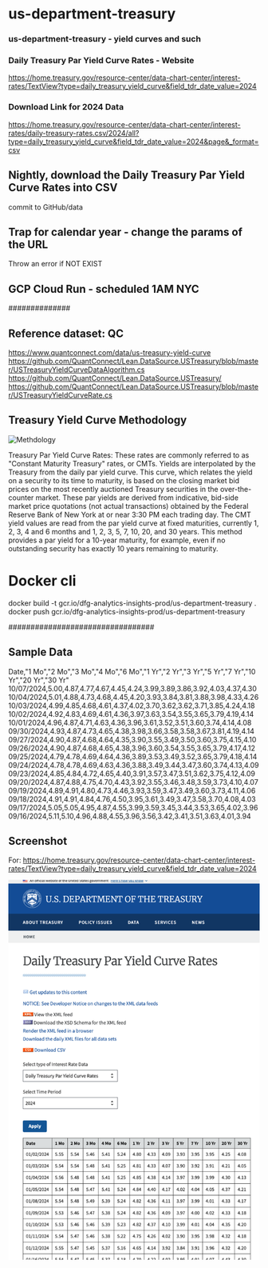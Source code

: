 # us-department-treasury
### us-department-treasury - yield curves and such




### Daily Treasury Par Yield Curve Rates - Website
https://home.treasury.gov/resource-center/data-chart-center/interest-rates/TextView?type=daily_treasury_yield_curve&field_tdr_date_value=2024


### Download Link for 2024 Data
https://home.treasury.gov/resource-center/data-chart-center/interest-rates/daily-treasury-rates.csv/2024/all?type=daily_treasury_yield_curve&field_tdr_date_value=2024&page&_format=csv




## Nightly, download the Daily Treasury Par Yield Curve Rates into CSV

commit to GitHub/data

## Trap for calendar year - change the params of the URL

Throw an error if NOT EXIST

## GCP Cloud Run - scheduled 1AM NYC


##############
## Reference dataset: QC
https://www.quantconnect.com/data/us-treasury-yield-curve
https://github.com/QuantConnect/Lean.DataSource.USTreasury/blob/master/USTreasuryYieldCurveDataAlgorithm.cs
https://github.com/QuantConnect/Lean.DataSource.USTreasury/
https://github.com/QuantConnect/Lean.DataSource.USTreasury/blob/master/USTreasuryYieldCurveRate.cs




## Treasury Yield Curve Methodology
![Methdology](https://home.treasury.gov/policy-issues/financing-the-government/interest-rate-statistics/treasury-yield-curve-methodology)


Treasury Par Yield Curve Rates: These rates are commonly referred to as "Constant Maturity Treasury" rates, or CMTs. Yields are interpolated by the Treasury from the daily par yield curve. This curve, which relates the yield on a security to its time to maturity, is based on the closing market bid prices on the most recently auctioned Treasury securities in the over-the-counter market. These par yields are derived from indicative, bid-side market price quotations (not actual transactions) obtained by the Federal Reserve Bank of New York at or near 3:30 PM each trading day. The CMT yield values are read from the par yield curve at fixed maturities, currently 1, 2, 3, 4 and 6 months and 1, 2, 3, 5, 7, 10, 20, and 30 years. This method provides a par yield for a 10-year maturity, for example, even if no outstanding security has exactly 10 years remaining to maturity.



# Docker cli
docker build -t gcr.io/dfg-analytics-insights-prod/us-department-treasury .
docker push gcr.io/dfg-analytics-insights-prod/us-department-treasury





#################################
## Sample Data
Date,"1 Mo","2 Mo","3 Mo","4 Mo","6 Mo","1 Yr","2 Yr","3 Yr","5 Yr","7 Yr","10 Yr","20 Yr","30 Yr"
10/07/2024,5.00,4.87,4.77,4.67,4.45,4.24,3.99,3.89,3.86,3.92,4.03,4.37,4.30
10/04/2024,5.01,4.88,4.73,4.68,4.45,4.20,3.93,3.84,3.81,3.88,3.98,4.33,4.26
10/03/2024,4.99,4.85,4.68,4.61,4.37,4.02,3.70,3.62,3.62,3.71,3.85,4.24,4.18
10/02/2024,4.92,4.83,4.69,4.61,4.36,3.97,3.63,3.54,3.55,3.65,3.79,4.19,4.14
10/01/2024,4.96,4.87,4.71,4.63,4.36,3.96,3.61,3.52,3.51,3.60,3.74,4.14,4.08
09/30/2024,4.93,4.87,4.73,4.65,4.38,3.98,3.66,3.58,3.58,3.67,3.81,4.19,4.14
09/27/2024,4.90,4.87,4.68,4.64,4.35,3.90,3.55,3.49,3.50,3.60,3.75,4.15,4.10
09/26/2024,4.90,4.87,4.68,4.65,4.38,3.96,3.60,3.54,3.55,3.65,3.79,4.17,4.12
09/25/2024,4.79,4.78,4.69,4.64,4.36,3.89,3.53,3.49,3.52,3.65,3.79,4.18,4.14
09/24/2024,4.78,4.78,4.69,4.63,4.36,3.88,3.49,3.44,3.47,3.60,3.74,4.13,4.09
09/23/2024,4.85,4.84,4.72,4.65,4.40,3.91,3.57,3.47,3.51,3.62,3.75,4.12,4.09
09/20/2024,4.87,4.88,4.75,4.70,4.43,3.92,3.55,3.46,3.48,3.59,3.73,4.10,4.07
09/19/2024,4.89,4.91,4.80,4.73,4.46,3.93,3.59,3.47,3.49,3.60,3.73,4.11,4.06
09/18/2024,4.91,4.91,4.84,4.76,4.50,3.95,3.61,3.49,3.47,3.58,3.70,4.08,4.03
09/17/2024,5.05,5.05,4.95,4.87,4.55,3.99,3.59,3.45,3.44,3.53,3.65,4.02,3.96
09/16/2024,5.11,5.10,4.96,4.88,4.55,3.96,3.56,3.42,3.41,3.51,3.63,4.01,3.94











## Screenshot
For: https://home.treasury.gov/resource-center/data-chart-center/interest-rates/TextView?type=daily_treasury_yield_curve&field_tdr_date_value=2024


![US Treasury-Daily Treasury Par Yield Curve Rates](https://github.com/deerfieldgreen/us-department-treasury/blob/main/images/Screenshot%202024-10-08%20at%2014.41.25.png)